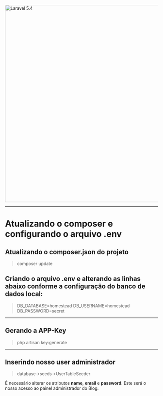 <img src="http://i.imgur.com/TIlFmyE.png" alt="Laravel 5.4" width="650px">

<hr>

# Atualizando o composer e configurando o arquivo .env

## Atualizando o composer.json do projeto

> composer update

## Criando o arquivo .env e alterando as linhas abaixo conforme a configuração do banco de dados local:

> DB_DATABASE=homestead
> DB_USERNAME=homestead
> DB_PASSWORD=secret

<hr>

## Gerando a APP-Key

> php artisan key:generate

<hr>

## Inserindo nosso user administrador

> database->seeds->UserTableSeeder

É necessário alterar os atributos **name**, **email** e **password**. Este será o nosso acesso ao painel administrador do Blog.
